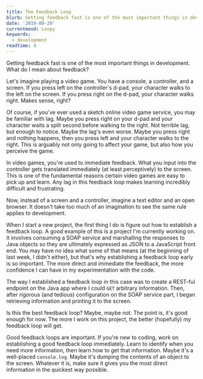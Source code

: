 ```yaml
---
title: The Feedback Loop
blurb: Getting feedback fast is one of the most important things in development
date: '2019-09-29'
currentmood: Loopy
keywords:
  - development
readtime: 4
---
```


Getting feedback fast is one of the most important things in development. What do I mean about feedback?

Let's imagine playing a video game. You have a console, a controller, and a screen. If you press left on the controller's d-pad, your character walks to the left on the screen. If you press right on the d-pad, your character walks right. Makes sense, right?

Of course, if you've ever used a sketch online video game service, you may be familiar with lag. Maybe you press right on your d-pad and your character waits a split second before walking to the right. Not terrible lag, but enough to notice. Maybe the lag's even worse. Maybe you press right and nothing happens, then you press left and your character walks to the right. This is arguably not only going to affect your game, but also how you perceive the game.

In video games, you're used to immediate feedback. What you input into the controller gets translated immediately (at least perceptively) to the screen. This is one of the fundamental reasons certain video games are easy to pick up and learn. Any lag in this feedback loop makes learning incredibly difficult and frustrating.

Now, instead of a screen and a controller, imagine a text editor and an open browser. It doesn't take too much of an imagination to see the same rule applies to development.

When I start a new project, the first thing I do is figure out how to establish a feedback loop. A good example of this is a project I'm currently working on. It involves consuming a SOAP service and marshalling the responses to Java objects so they are ultimately expressed as JSON to a JavaScript front end. You may have no idea what some of that means (at the beginning of last week, I didn't either), but that's why establishing a feedback loop early is so important. The more direct and immediate the feedback, the more confidence I can have in my experimentation with the code.

The way I established a feedback loop in this case was to create a REST-ful endpoint on the Java app where I could `GET` arbitrary information. Then, after rigorous (and tedious) configuration on the SOAP service part, I began retrieving information and printing it to the screen.

Is this the best feedback loop? Maybe, maybe not. The point is, it's good enough for now. The more I work on this project, the better (hopefully) my feedback loop will get.

Good feedback loops are important. If you're new to coding, work on establishing a good feedback loop immediately. Learn to identify when you need more information, then learn how to get that information. Maybe it's a well-placed `console.log`. Maybe it's dumping the contents of an object to the screen. Whatever it is, make sure it gives you the most direct information in the quickest way possible.
